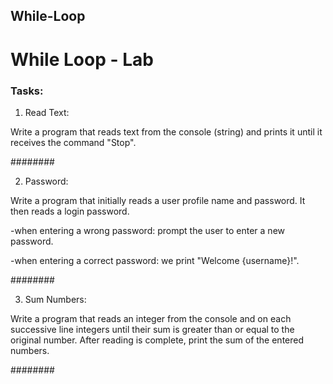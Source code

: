 ## While-Loop

# While Loop - Lab

### Tasks:

01. Read Text:

Write a program that reads text from the console (string) and prints it until it receives the command "Stop".

########

02. Password:

Write a program that initially reads a user profile name and password. It then reads a login password.

  -when entering a wrong password: prompt the user to enter a new password.
  
  -when entering a correct password: we print "Welcome {username}!".

  ########

03. Sum Numbers:


Write a program that reads an integer from the console and on each successive line integers until their sum is greater than or equal to the original number. After reading is complete, print the sum of the entered numbers.

########

